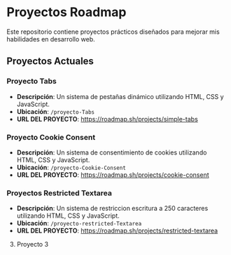 # Proyectos Roadmap

Este repositorio contiene proyectos prácticos diseñados para mejorar mis habilidades en desarrollo web.

## Proyectos Actuales

### Proyecto Tabs
- **Descripción**: Un sistema de pestañas dinámico utilizando HTML, CSS y JavaScript.
- **Ubicación**: `/proyecto-Tabs`
- **URL DEL PROYECTO**: https://roadmap.sh/projects/simple-tabs

### Proyecto Cookie Consent
- **Descripción**: Un sistema de consentimiento de cookies utilizando HTML, CSS y JavaScript.
- **Ubicación**: `/proyecto-Cookie-Consent`
- **URL DEL PROYECTO**: https://roadmap.sh/projects/cookie-consent

### Proyectos Restricted Textarea
- **Descripción**: Un sistema de restriccion escritura a 250 caracteres utilizando HTML, CSS y JavaScript.
- **Ubicación**: `/proyecto-restricted-Textarea`
- **URL DEL PROYECTO**: https://roadmap.sh/projects/restricted-textarea

3. Proyecto 3
